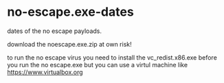# no-escape.exe-dates


dates of the no escape payloads.

download the noescape.exe.zip 
at own risk!

to run the no escape virus
you need to install the vc_redist.x86.exe
before you run the no escape.exe
 but you can use a virtul machine
        like https://www.virtualbox.org